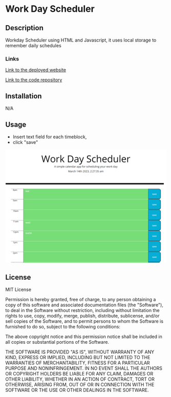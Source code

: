 # Work Day Scheduler

## Description

Workday Scheduler using HTML and Javascript, it uses local storage to remember daily schedules


### Links

[Link to the deployed website](https://aramedis.github.io/planner)

[Link to the code repository](https://github.com/aramedis/planner)

## Installation

N/A

## Usage

* Insert text field for each timeblock,
* click "save"

![PNG of the scheduler](Image/scheduler.png)

## License

MIT License

Permission is hereby granted, free of charge, to any person obtaining a copy
of this software and associated documentation files (the "Software"), to deal
in the Software without restriction, including without limitation the rights
to use, copy, modify, merge, publish, distribute, sublicense, and/or sell
copies of the Software, and to permit persons to whom the Software is
furnished to do so, subject to the following conditions:

The above copyright notice and this permission notice shall be included in all
copies or substantial portions of the Software.

THE SOFTWARE IS PROVIDED "AS IS", WITHOUT WARRANTY OF ANY KIND, EXPRESS OR
IMPLIED, INCLUDING BUT NOT LIMITED TO THE WARRANTIES OF MERCHANTABILITY,
FITNESS FOR A PARTICULAR PURPOSE AND NONINFRINGEMENT. IN NO EVENT SHALL THE
AUTHORS OR COPYRIGHT HOLDERS BE LIABLE FOR ANY CLAIM, DAMAGES OR OTHER
LIABILITY, WHETHER IN AN ACTION OF CONTRACT, TORT OR OTHERWISE, ARISING FROM,
OUT OF OR IN CONNECTION WITH THE SOFTWARE OR THE USE OR OTHER DEALINGS IN THE
SOFTWARE.

